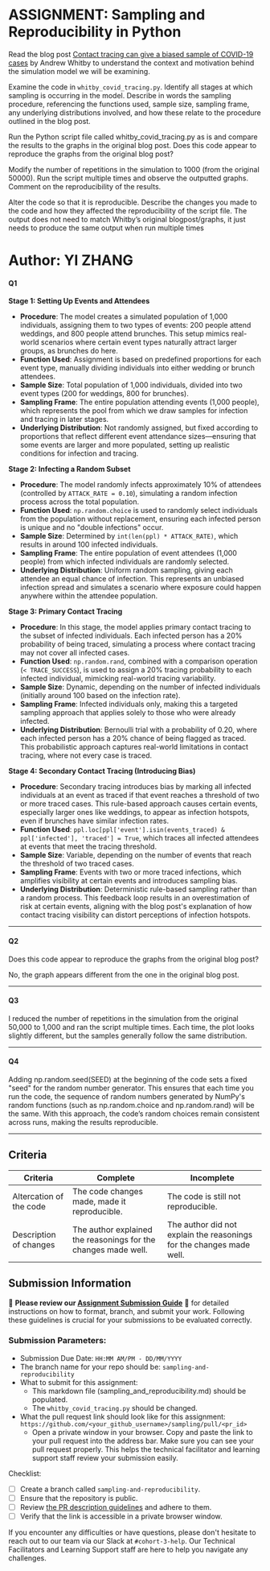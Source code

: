 # ASSIGNMENT: Sampling and Reproducibility in Python

Read the blog post [Contact tracing can give a biased sample of COVID-19 cases](https://andrewwhitby.com/2020/11/24/contact-tracing-biased/) by Andrew Whitby to understand the context and motivation behind the simulation model we will be examining.

Examine the code in `whitby_covid_tracing.py`. Identify all stages at which sampling is occurring in the model. Describe in words the sampling procedure, referencing the functions used, sample size, sampling frame, any underlying distributions involved, and how these relate to the procedure outlined in the blog post.

Run the Python script file called whitby_covid_tracing.py as is and compare the results to the graphs in the original blog post. Does this code appear to reproduce the graphs from the original blog post?

Modify the number of repetitions in the simulation to 1000 (from the original 50000). Run the script multiple times and observe the outputted graphs. Comment on the reproducibility of the results.

Alter the code so that it is reproducible. Describe the changes you made to the code and how they affected the reproducibility of the script file. The output does not need to match Whitby’s original blogpost/graphs, it just needs to produce the same output when run multiple times

# Author: YI ZHANG

#### Q1

**Stage 1: Setting Up Events and Attendees**

- **Procedure**: The model creates a simulated population of 1,000 individuals, assigning them to two types of events: 200 people attend weddings, and 800 people attend brunches. This setup mimics real-world scenarios where certain event types naturally attract larger groups, as brunches do here.
- **Function Used**: Assignment is based on predefined proportions for each event type, manually dividing individuals into either wedding or brunch attendees.
- **Sample Size**: Total population of 1,000 individuals, divided into two event types (200 for weddings, 800 for brunches).
- **Sampling Frame**: The entire population attending events (1,000 people), which represents the pool from which we draw samples for infection and tracing in later stages.
- **Underlying Distribution**: Not randomly assigned, but fixed according to proportions that reflect different event attendance sizes—ensuring that some events are larger and more populated, setting up realistic conditions for infection and tracing.


**Stage 2: Infecting a Random Subset**

- **Procedure**: The model randomly infects approximately 10% of attendees (controlled by `ATTACK_RATE = 0.10`), simulating a random infection process across the total population.
- **Function Used**: `np.random.choice` is used to randomly select individuals from the population without replacement, ensuring each infected person is unique and no "double infections" occur.
- **Sample Size**: Determined by `int(len(ppl) * ATTACK_RATE)`, which results in around 100 infected individuals.
- **Sampling Frame**: The entire population of event attendees (1,000 people) from which infected individuals are randomly selected.
- **Underlying Distribution**: Uniform random sampling, giving each attendee an equal chance of infection. This represents an unbiased infection spread and simulates a scenario where exposure could happen anywhere within the attendee population.


**Stage 3: Primary Contact Tracing**

- **Procedure**: In this stage, the model applies primary contact tracing to the subset of infected individuals. Each infected person has a 20% probability of being traced, simulating a process where contact tracing may not cover all infected cases.
- **Function Used**: `np.random.rand`, combined with a comparison operation (`< TRACE_SUCCESS`), is used to assign a 20% tracing probability to each infected individual, mimicking real-world tracing variability.
- **Sample Size**: Dynamic, depending on the number of infected individuals (initially around 100 based on the infection rate).
- **Sampling Frame**: Infected individuals only, making this a targeted sampling approach that applies solely to those who were already infected.
- **Underlying Distribution**: Bernoulli trial with a probability of 0.20, where each infected person has a 20% chance of being flagged as traced. This probabilistic approach captures real-world limitations in contact tracing, where not every case is traced.

**Stage 4: Secondary Contact Tracing (Introducing Bias)**

- **Procedure**: Secondary tracing introduces bias by marking all infected individuals at an event as traced if that event reaches a threshold of two or more traced cases. This rule-based approach causes certain events, especially larger ones like weddings, to appear as infection hotspots, even if brunches have similar infection rates.
- **Function Used**: `ppl.loc[ppl['event'].isin(events_traced) & ppl['infected'], 'traced'] = True`, which traces all infected attendees at events that meet the tracing threshold.
- **Sample Size**: Variable, depending on the number of events that reach the threshold of two traced cases.
- **Sampling Frame**: Events with two or more traced infections, which amplifies visibility at certain events and introduces sampling bias.
- **Underlying Distribution**: Deterministic rule-based sampling rather than a random process. This feedback loop results in an overestimation of risk at certain events, aligning with the blog post's explanation of how contact tracing visibility can distort perceptions of infection hotspots.

---

#### Q2

Does this code appear to reproduce the graphs from the original blog post?

No, the graph appears different from the one in the original blog post.

---

#### Q3

I reduced the number of repetitions in the simulation from the original 50,000 to 1,000 and ran the script multiple times. Each time, the plot looks slightly different, but the samples generally follow the same distribution.

---
#### Q4

Adding np.random.seed(SEED) at the beginning of the code sets a fixed "seed" for the random number generator. This ensures that each time you run the code, the sequence of random numbers generated by NumPy's random functions (such as np.random.choice and np.random.rand) will be the same. With this approach, the code’s random choices remain consistent across runs, making the results reproducible.

---

## Criteria

|Criteria|Complete|Incomplete|
|--------|----|----|
|Altercation of the code|The code changes made, made it reproducible.|The code is still not reproducible.|
|Description of changes|The author explained the reasonings for the changes made well.|The author did not explain the reasonings for the changes made well.|

## Submission Information

🚨 **Please review our [Assignment Submission Guide](https://github.com/UofT-DSI/onboarding/blob/main/onboarding_documents/submissions.md)** 🚨 for detailed instructions on how to format, branch, and submit your work. Following these guidelines is crucial for your submissions to be evaluated correctly.

### Submission Parameters:
* Submission Due Date: `HH:MM AM/PM - DD/MM/YYYY`
* The branch name for your repo should be: `sampling-and-reproducibility`
* What to submit for this assignment:
    * This markdown file (sampling_and_reproducibility.md) should be populated.
    * The `whitby_covid_tracing.py` should be changed.
* What the pull request link should look like for this assignment: `https://github.com/<your_github_username>/sampling/pull/<pr_id>`
    * Open a private window in your browser. Copy and paste the link to your pull request into the address bar. Make sure you can see your pull request properly. This helps the technical facilitator and learning support staff review your submission easily.

Checklist:
- [ ] Create a branch called `sampling-and-reproducibility`.
- [ ] Ensure that the repository is public.
- [ ] Review [the PR description guidelines](https://github.com/UofT-DSI/onboarding/blob/main/onboarding_documents/submissions.md#guidelines-for-pull-request-descriptions) and adhere to them.
- [ ] Verify that the link is accessible in a private browser window.

If you encounter any difficulties or have questions, please don't hesitate to reach out to our team via our Slack at `#cohort-3-help`. Our Technical Facilitators and Learning Support staff are here to help you navigate any challenges.
